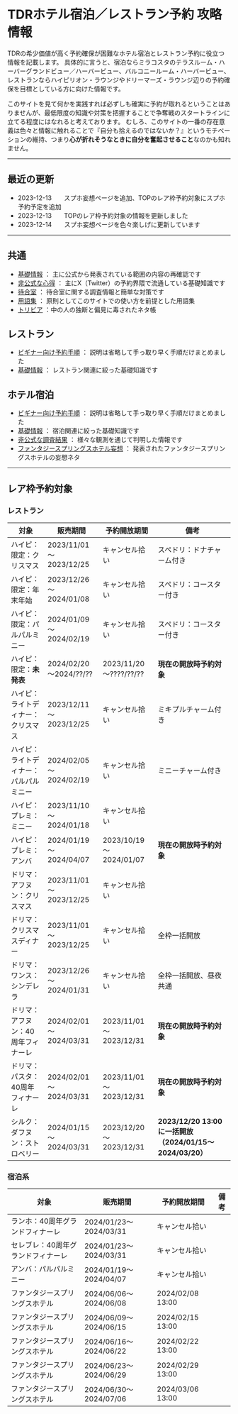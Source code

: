 # TDRホテル宿泊／レストラン予約 攻略情報

TDRの希少価値が高く予約確保が困難なホテル宿泊とレストラン予約に役立つ情報を記載します。
具体的に言うと、宿泊ならミラコスタのテラスルーム・ハーバーグランドビュー／ハーバービュー、バルコニールーム・ハーバービュー、レストランならハイピリオン・ラウンジやドリーマーズ・ラウンジ辺りの予約確保を目標としている方に向けた情報です。

このサイトを見て何かを実践すれば必ずしも確実に予約が取れるということはありませんが、最低限度の知識や対策を把握することで争奪戦のスタートラインに立てる程度にはなれると考えております。
むしろ、このサイトの一番の存在意義は色々と情報に触れることで『自分も拾えるのではないか？』というモチベーションの維持、つまり**心が折れそうなときに自分を奮起させること**なのかも知れません。

----

## 最近の更新

* 2023-12-13　　スプホ妄想ページを追加、TOPのレア枠予約対象にスプホ予約予定を追加
* 2023-12-13　　TOPのレア枠予約対象の情報を更新しました
* 2023-12-14　　スプホ妄想ページを色々楽しげに更新しています

----

## 共通

* [基礎情報](./common/basics.md) ： 主に公式から発表されている範囲の内容の再確認です
* [非公式な心得](./common/hints.md) ： 主にX（Twitter）の予約界隈で流通している基礎知識です
* [待合室](./common/queue.md) ： 待合室に関する調査情報と簡単な対策です
* [用語集](./common/glossary.md) ： 原則としてこのサイトでの使い方を前提とした用語集
* [トリビア](./common/trivia.md) ：中の人の独断と偏見に毒されたネタ帳

## レストラン
* [ビギナー向け予約手順](./restaurant/for_begginer.md) ： 説明は省略して手っ取り早く手順だけまとめました
* [基礎情報](./restaurant/basics.md) ： レストラン関連に絞った基礎知識です

## ホテル宿泊
* [ビギナー向け予約手順](./hotel/for_begginer.md) ： 説明は省略して手っ取り早く手順だけまとめました
* [基礎情報](./hotel/basics.md) ： 宿泊関連に絞った基礎知識です
* [非公式な調査結果](./hotel/research.md) ： 様々な観測を通じて判明した情報です
* [ファンタジースプリングスホテル妄想](./hotel/fsh_fantasize.md) ： 発表されたファンタジースプリングスホテルの妄想ネタ

----

## レア枠予約対象

### レストラン

| 対象 | 販売期間 | 予約開放期間 | 備考 |
| ------------- | ------------- | ------------- | ------------- |
| ハイピ：限定：クリスマス | 2023/11/01～2023/12/25 |キャンセル拾い | スペドリ：ドナチャーム付き |
| ハイピ：限定：年末年始 | 2023/12/26～2024/01/08 | キャンセル拾い | スペドリ：コースター付き |
| ハイピ：限定：パルパルミニー | 2024/01/09～2024/02/19 | キャンセル拾い | スペドリ：コースター付き |
| ハイピ：限定：**未発表** | 2024/02/20～2024/??/?? | 2023/11/20～????/??/?? | **現在の開放時予約対象** |
| ハイピ：ライトディナー：クリスマス | 2023/12/11～2023/12/25 | キャンセル拾い | ミキプルチャーム付き |
| ハイピ：ライトディナー：パルパルミニー | 2024/02/05～2024/02/19 | キャンセル拾い | ミニーチャーム付き |
| ハイピ：プレミ：ミニー | 2023/11/10～2024/01/18 | キャンセル拾い | |
| ハイピ：プレミ：アンバ | 2024/01/19～2024/04/07 | 2023/10/19～2024/01/07 | **現在の開放時予約対象** |
| ドリマ：アフヌン：クリスマス | 2023/11/01～2023/12/25 | キャンセル拾い |  |
| ドリマ：クリスマスディナー | 2023/11/01～2023/12/25 | キャンセル拾い | 全枠一括開放 |
| ドリマ：ワンス：シンデレラ | 2023/12/26～2024/01/31 | キャンセル拾い | 全枠一括開放、昼夜共通 |
| ドリマ：アフヌン：40周年フィナーレ | 2024/02/01～2024/03/31 | 2023/11/01～2023/12/31 |  **現在の開放時予約対象** |
| ドリマ：パスタ：40周年フィナーレ | 2024/02/01～2024/03/31 | 2023/11/01～2023/12/31 |  **現在の開放時予約対象** |
| シルク：ダフヌン：ストロベリー | 2024/01/15～2024/03/31 | 2023/12/20～2023/12/31 | **2023/12/20 13:00に一括開放（2024/01/15～2024/03/20）** |

### 宿泊系

| 対象 | 販売期間 | 予約開放期間 | 備考 |
| ------------- | ------------- | ------------- | ------------- |
| ランホ：40周年グランドフィナーレ | 2024/01/23～2024/03/31 | キャンセル拾い |  |
| セレブレ：40周年グランドフィナーレ | 2024/01/23～2024/03/31 | キャンセル拾い |  |
| アンバ：パルパルミニー | 2024/01/19～2024/04/07 | キャンセル拾い |  |
| ファンタジースプリングスホテル | 2024/06/06～2024/06/08 | 2024/02/08 13:00 |  |
| ファンタジースプリングスホテル | 2024/06/09～2024/06/15 | 2024/02/15 13:00 |  |
| ファンタジースプリングスホテル | 2024/06/16～2024/06/22 | 2024/02/22 13:00 |  |
| ファンタジースプリングスホテル | 2024/06/23～2024/06/29 | 2024/02/29 13:00 |  |
| ファンタジースプリングスホテル | 2024/06/30～2024/07/06 | 2024/03/06 13:00 |  |
